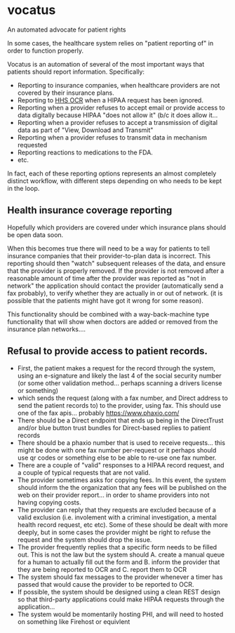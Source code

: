 # vocatus
An automated advocate for patient rights

In some cases, the healthcare system relies on "patient reporting of" in order to function properly. 

Vocatus is an automation of several of the most important ways that patients should report information. Specifically:

* Reporting to insurance companies, when healthcare providers are not covered by their insurance plans.
* Reporting to [HHS OCR](http://www.hhs.gov/ocr/office/) when a HIPAA request has been ignored.
* Reporting when a provider refuses to accept email or provide access to data digitally because HIPAA "does not allow it" (b/c it does allow it...
* Reporting when a provider refuses to accept a transmission of digital data as part of "View, Download and Transmit"
* Reporting when a provider refuses to transmit data in mechanism requested
* Reporting reactions to medications to the FDA.
* etc.

In fact, each of these reporting options represents an almost completely distinct workflow, with different steps depending on who needs to be kept in the loop. 

## Health insurance coverage reporting
Hopefully which providers are covered under which insurance plans should be open data soon.

When this becomes true there will need to be a way for patients to tell insurance companies that their provider-to-plan data is incorrect. This reporting should then "watch" subsequent releases of the data, and ensure that the provider is properly removed. 
If the provider is not removed after a reasonable amount of time after the provider was reported as "not in network" the application should contact the provider (automatically send a fax probably), to verify whether they are actually in or out of network. (it is possible that the patients might have got it wrong for some reason). 

This functionality should be combined with a way-back-machine type functionality that will show when doctors are added or removed from the insurance plan networks.... 

## Refusal to provide access to patient records. 

* First, the patient makes a request for the record through the system, using an e-signature and likely the last 4 of the social security number (or some other validation method... perhaps scanning a drivers license or something)
* which sends the request (along with a fax number, and Direct address to send the patient records to) to the provider, using fax. This should use one of the fax apis... probably https://www.phaxio.com/
* There should be a Direct endpoint that ends up being in the DirectTrust and/or blue button trust bundles for Direct-based replies to patient records
* There should be a phaxio number that is used to receive requests... this might be done with one fax number per-request or it perhaps should use qr codes or something else to be able to re-use one fax number. 
* There are a couple of "valid" responses to a HIPAA record request, and a couple of typical requests that are not valid. 
* The provider sometimes asks for copying fees. In this event, the system should inform the the organization that any fees will be published on the web on their provider report... in order to shame providers into not having copying costs. 
* The provider can reply that they requests are excluded because of a valid exclusion (i.e. involement with a criminal investigation, a mental health record request, etc etc). Some of these should be dealt with more deeply, but in some cases the provider might be right to refuse the request and the system should drop the issue.
* The provider frequently replies that a specific form needs to be filled out. This is not the law but the system should A. create a manual queue for a human to actually fill out the form and B. inform the provider that they are being reported to OCR and C. report them to OCR
* The system should fax messages to the provider whenever a timer has passed that would cause the provider to be reported to OCR. 
* If possible, the system should be designed using a clean REST design so that third-party applications could make HIPAA requests through the application... 
* The system would be momentarily hosting PHI, and will need to hosted on something like Firehost or equivlent

##  



